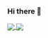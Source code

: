### Hi there 👋

<a href="#">
 <img align="center" src="https://github-readme-stats.vercel.app/api?username=jamarob&show_icons=true&theme=radical" />
</a>

<a href="#">
  <img align="center" src="https://github-readme-stats.vercel.app/api/top-langs/?username=jamarob&theme=radical&layout=compact" />
</a>

<!--
**jamarob/jamarob** is a ✨ _special_ ✨ repository because its `README.md` (this file) appears on your GitHub profile.

Here are some ideas to get you started:

- 🔭 I’m currently working on ...
- 🌱 I’m currently learning ...
- 👯 I’m looking to collaborate on ...
- 🤔 I’m looking for help with ...
- 💬 Ask me about ...
- 📫 How to reach me: ...
- 😄 Pronouns: ...
- ⚡ Fun fact: ...
-->
